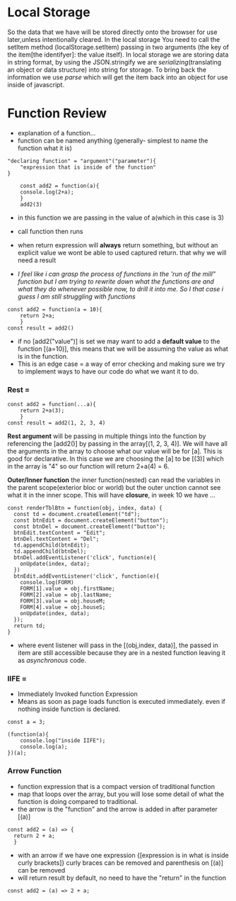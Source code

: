 # Local Storage

So the data that we have will be stored directly onto the browser for use later,unless intentionally cleared. In the local storage You need to call the setItem method (localStorage.setItem) passing in two arguments (the key of the item[the identifyer]: the value itself). In local storage we are storing data in string format, by using the JSON.stringify we are *serializing*(translating an object or data structure) into string for storage. To bring back the information we use *parse* which will get the item back into an object for use inside of javascript.

# Function Review

- explanation of a function...
- function can be named anything (generally- simplest to name the function what it is)

```
"declaring function" = "argument"("parameter"){
    "expression that is inside of the function"
}
```

```
    const add2 = function(a){
    console.log(2+a);
    }
    add2(3)
```

- in this function we are passing in the value of a(which in this case is 3)
- call function then runs
- when return expression will **always** return something, but without an explicit value we wont be able to used captured return. that why we will need a result

- *I feel like i can grasp the process of functions in the 'run of the mill" function but I am trying to rewrite down what the functions are and what they do whenever possible now, to drill it into me. So I that case i guess I am still struggling with functions*

```
const add2 = function(a = 10){
    return 2+a;
    }
const result = add2()
```

- if no [add2("value")] is set we may want to add a **default value** to the function [(a=10)], this means that we will be assuming the value as what is in the function.
- This is an edge case = a way of error checking and making sure we try to implement ways to have our code do what we want it to do.

### Rest = 

```
const add2 = function(...a){
    return 2+a(3);
    }
const result = add2(1, 2, 3, 4)
```

**Rest argument** will be passing in multiple things into the function by referencing the [add2()] by passing in the array[(1, 2, 3, 4)]. We will have all the arguments in the array to choose what our value will be for [a]. This is good for declarative. In this case we are choosing the [a] to be [(3)] which in the array is "4" so our function will return 2+a(4) = 6.  

**Outer/Inner function** the inner function(nested) can read the variables in the parent scope(exterior bloc or world) but the outer unction cannot see what it in the inner scope. This will have **closure**, in week 10 we have ...

```
const renderTblBtn = function(obj, index, data) {
  const td = document.createElement("td");
  const btnEdit = document.createElement("button");
  const btnDel = document.createElement("button");
  btnEdit.textContent = "Edit";
  btnDel.textContent = "Del";
  td.appendChild(btnEdit);
  td.appendChild(btnDel);
  btnDel.addEventListener('click', function(e){
    onUpdate(index, data);
  })
  btnEdit.addEventListener('click', function(e){
    console.log(FORM)
    FORM[1].value = obj.firstName;
    FORM[2].value = obj.lastName;
    FORM[3].value = obj.houseM;
    FORM[4].value = obj.houseS;
    onUpdate(index, data);
  });
  return td;
}
```

- where event listener will pass in the [(obj,index, data)], the passed in item are still accessible because they are in a nested function leaving it as *asynchronous* code.

### **IIFE** =

- Immediately Invoked function Expression
- Means as soon as page loads function is executed immediately. even if nothing inside function is declared.

```
const a = 3;

(function(a){
    console.log("inside IIFE");
    console.log(a);
})(a);
```

### Arrow Function

- function expression that is a compact version of traditional function
- map that loops over the array, but you will lose some detail of what the function is doing compared to traditional.
- the arrow is the "function" and the arrow is added in after parameter [(a)]

```
const add2 = (a) => {
  return 2 + a;
  }
```

- with an arrow if we have one expression {[expression is in what is inside curly brackets]} curly braces can be removed and parenthesis on [(a)] can be removed
- will return result by default, no need to have the "return" in the function

```
const add2 = (a) => 2 + a;
```
